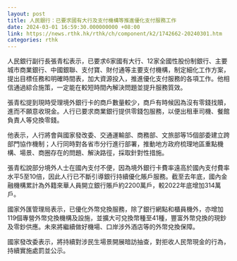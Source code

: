 ```yaml
---
layout: post
title: 人民銀行：已要求國有大行及支付機構等推進優化支付服務工作
date: 2024-03-01 16:59:30.000000000 +08:00
link: https://news.rthk.hk/rthk/ch/component/k2/1742662-20240301.htm
categories: rthk
---
```


人民銀行副行長張青松表示，已要求6家國有大行、12家全國性股份制銀行、主要城市商業銀行、中國銀聯、支付寶、財付通等主要支付機構，制定細化工作方案，提出目標任務和明確時間表，加大資源投入，推進優化支付服務的各項工作。他相信通過綜合施策，一定能在較短時間內解決問題並提升服務質效。

張青松提到現時受理境外銀行卡的商戶數量較少，商戶有時候因為沒有零錢找贖，進而不願意收現金。人行已要求商業銀行提供零錢包服務，以便出租車司機、餐館負責人等兌換零錢。

他表示，人行將會與國家發改委、交通運輸部、商務部、文旅部等15個部委建立跨部門協作機制；人行同時對各省市分行進行部署，推動地方政府梳理地區重點機構、場景、商圈存在的問題、解決路徑，採取針對性措施。

張青松說部分境外人士在國內支付不便，因為境外銀行卡費率遠高於國內支付費率水平5至10倍，因此人行已不斷引導銀行持續優化賬戶服務。截至去年底，國內金融機構累計為外籍來華人員開立銀行賬戶約2200萬戶，較2022年底增加314萬戶。

國家外匯管理局表示，已優化外幣兌換服務，除了銀行網點和櫃員機外，亦增加119個專營外幣兌換機構及設施，並擴大可兌換幣種至41種，豐富外幣兌換的現鈔及零鈔供應。未來將繼續做好機場、口岸涉外酒店等的外幣兌換保障。

國家發改委表示，將持續對涉民生場景開展暗訪抽查，對拒收人民幣現金的行為，持續實施處罰並公示。

